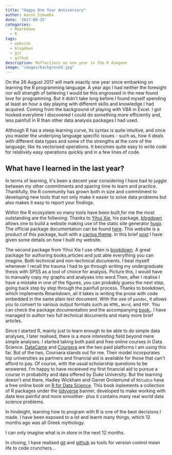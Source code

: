 ```yaml
---
title: "Happy One Year Anniversary"
author: Aaron Simumba
date: '2017-08-25'
categories:
  - Rmarkdown
  - R
tags:
  - website
  - blogdown
  - git
  - github
description: Reflections on one year in the R dungeon
image: "images/background.jpg"
---
```


On the 26 August 2017 will mark exactly one year since embarking on learning the R programming language. A year ago I had neither the foresight nor will strength of believing I would be this engrossed in the new found love for programming. But it didn't take long before I found myself spending at least an hour a day playing with different skills and knowledge I had acquired. Coming from the background of playing with VBA in Excel. I got hooked everytime I discovered I could do something more efficiently and, less painfull in R than other data analysis packages I had used.

Although R has a steep learning curve, its syntax is quite intuitive, and once you master the underlying language specific issues - such as, how it deals with different data types and some of the strengths at the core of the language; like its vectorised operations. It becomes quite easy to write code for relatively easy operations quickly and in a few lines of code.

## What have I learned in the last year?
In terms of learning, it's been a decent year considering I have had to juggle between my other commitments and sparing time to learn and practice. Thankfully, the R community has grown both in size and commitment to developing new tools that not only make it easier to solve data problems but also makes it easy to report your findings.


Within the R ecosystem so many tools have been built,for me the most outstanding are the follwoing:
Thanks to [Yihui Xie](https://yihui.name/en/), his package, [blogdown](https://github.com/rstudio/blogdown) allows one to build a website making use of the static site generator [hugo](https://gohugo.io/). The official package documentation can be found [here](https://bookdown.org/yihui/blogdown/). This website is a product of this package, built with a [cactus theme](https://themes.gohugo.io/hugo-universal-theme/). In this brief [post](https://asimumba.rbind.io/blog/2017-07-03-building-a-website-with-blogdown-and-hugo/) I have given some details on how I built my website.

The second package from Yihui Xie I use often is [bookdown](https://github.com/rstudio/bookdown). A great package for authoring books,articles and just able everything you can imagine. Both technical and non-technical documents. I beat myself whenever I recall the trauma I had to go through writing my undergraduate thesis with SPSS as a tool of choice for analysis. Picture this, I would have to manually copy my graphs and analyses into word.Then, after I realise I have a mistake in one of the figures, you can probably guess the next step, going back step by step through the painfull process. Thanks to bookdown, which implements Rmarkdown, all it takes is writing the prose with code embedded in the same plain text document. With the use of `pandoc`, it allows you  to convert to various output formats such as `HTML`, `Word`, and `PDF`. You can check the package documentation and the accompanying [book.](https://bookdown.org/yihui/bookdown/). I have managed to author two full technical documents and many more brief articles.

Since I started R, mainly just to learn enough to be able to do simple data analyses, I later realised, there is a more interesting field beyond mere simple analyses. I started taking both paid and free online courses in Data Science. [DataCamp](https://www.datacamp.com/) and [Coursera](https://www.coursera.com/) are the two paid platforms I am using this far. But of the two, Coursera stands out for me. Their model incorporates top universities as partners and financial aid is available for those that can't afford to pay. Of course, with the usual scholarship questions to be answered. I'm happy to have receieved my first financial aid to pursue a course in probability and data offered by Duke University. But the learning doesn't end there, Hadley Wickham and Garret Grolemund of `RStudio` have a free online book on [R for Data Science](http://r4ds.had.co.nz/). This book inplements a collection of R packages under the [tidyverse](http://tidyverse.org/) banner, developed to make working with data less painful and more smoother- plus it contains many real world data science problems.

In hindsight, learning how to program with R is one of the best decisions I made. I have been exposed to a lot and learnt many things, which 12 months ago was all Greek mythology.

I can only imagine what is in store in the next 12 months. 


In closing, I have realised [git](https://git-scm.com/) and [github](https://github.com/) as tools for version control mean life to code crunchers...

